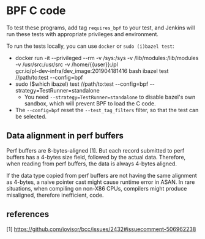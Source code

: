# BPF C code

To test these programs, add tag `requires_bpf` to your test, and Jenkins will run these tests with
appropriate privileges and environment.

To run the tests locally, you can use `docker` or `sudo (i)bazel test`:

*   docker run -it --privileged --rm -v /sys:/sys -v /lib/modules:/lib/modules \
        -v /usr/src:/usr/src -v /home/{{user}}:/pl \
        gcr.io/pl-dev-infra/dev_image:201904181416 bash
    ibazel test //path/to:test --config=bpf
*   sudo ($which ibazel) test //path/to:test --config=bpf --strategy=TestRunner=standalone
    *   You need `--strategy=TestRunner=standalone` to disable bazel's own sandbox, which will
        prevent BPF to load the C code.
*   The `--config=bpf` reset the `--test_tag_filters` filter, so that the test can be selected.


## Data alignment in perf buffers

Perf buffers are 8-bytes-aligned [1]. But each record submitted to perf buffers has a 4-bytes size
field, followed by the actual data. Therefore, when reading from perf buffers, the data is always
4-bytes aligned.

If the data type copied from perf buffers are not having the same alignment as 4-bytes,
a naive pointer cast might cause runtime error in ASAN. In rare situations, when compiling on
non-X86 CPUs, compilers might produce misaligned, therefore inefficient, code.

## references

[1] https://github.com/iovisor/bcc/issues/2432#issuecomment-506962238

